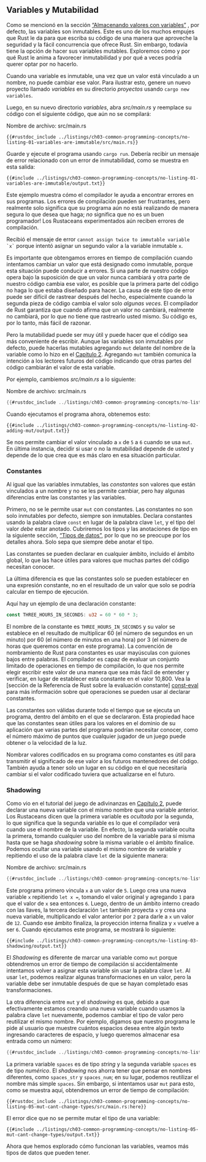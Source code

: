 ## Variables y Mutabilidad

Como se mencionó en la sección 
[“Almacenando valores con variables”][storing-values-with-variables]<!-- ignore -->
, por defecto, las variables
son inmutables. Este es uno de los muchos empujes que Rust le da para que
escriba su código de una manera que aproveche la seguridad y la fácil
concurrencia que ofrece Rust. Sin embargo, todavía tiene la opción de hacer
sus variables mutables. Exploremos cómo y por qué Rust le anima a favorecer
inmutabilidad y por qué a veces podría querer optar por no hacerlo. 

Cuando una variable es inmutable, una vez que un valor está vinculado a un
nombre, no puede cambiar ese valor. Para ilustrar esto, genere un nuevo
proyecto llamado *variables* en su directorio *proyectos* usando `cargo new
variables`.

Luego, en su nuevo directorio *variables*, abra *src/main.rs* y reemplace su
código con el siguiente código, que aún no se compilará:

<span class="filename">Nombre de archivo: src/main.rs</span>

```rust,ignore,does_not_compile
{{#rustdoc_include ../listings/ch03-common-programming-concepts/no-listing-01-variables-are-immutable/src/main.rs}}
```

Guarde y ejecute el programa usando `cargo run`. Debería recibir un mensaje de
error relacionado con un error de inmutabilidad, como se muestra en esta
salida:

```console
{{#include ../listings/ch03-common-programming-concepts/no-listing-01-variables-are-immutable/output.txt}}
```

Este ejemplo muestra cómo el compilador le ayuda a encontrar errores en sus
programas. Los errores de compilación pueden ser frustrantes, pero realmente
solo significa que su programa aún no está realizando de manera segura lo que
desea que haga; *no* significa que no es un buen programador! Los Rustaceans
experimentados aún reciben errores de compilación.

Recibió el mensaje de error `` cannot assign twice to immutable variable `x`
`` porque intentó asignar un segundo valor a la variable inmutable `x`.

Es importante que obtengamos errores en tiempo de compilación cuando intentamos
cambiar un valor que está designado como inmutable, porque esta situación
puede conducir a errores. Si una parte de nuestro código opera bajo la
suposición de que un valor nunca cambiará y otra parte de nuestro código
cambia ese valor, es posible que la primera parte del código no haga lo que
estaba diseñado para hacer. La causa de este tipo de error puede ser difícil
de rastrear después del hecho, especialmente cuando la segunda pieza de código
cambia el valor solo *algunas veces*. El compilador de Rust garantiza que
cuando afirma que un valor no cambiará, realmente no cambiará, por lo que no
tiene que rastrearlo usted mismo. Su código es, por lo tanto, más fácil de
razonar.

Pero la mutabilidad puede ser muy útil y puede hacer que el código sea más
conveniente de escribir. Aunque las variables son inmutables por defecto, puede
hacerlas mutables agregando `mut` delante del nombre de la variable como lo
hizo en el [Capitulo 2][storing-values-with-variables]<!-- ignore -->.
Agregando `mut` también comunica la intención a los lectores futuros del código
indicando que otras partes del código cambiarán el valor de esta variable.

Por ejemplo, cambiemos *src/main.rs* a lo siguiente:

<span class="filename">Nombre de archivo: src/main.rs</span>

```rust
{{#rustdoc_include ../listings/ch03-common-programming-concepts/no-listing-02-adding-mut/src/main.rs}}
```

Cuando ejecutamos el programa ahora, obtenemos esto:

```console
{{#include ../listings/ch03-common-programming-concepts/no-listing-02-adding-mut/output.txt}}
```

Se nos permite cambiar el valor vinculado a `x` de `5` a `6` cuando se usa
`mut`. En última instancia, decidir si usar o no la mutabilidad depende de
usted y depende de lo que crea que es más claro en esa situación particular.

### Constantes

Al igual que las variables inmutables, las *constantes* son valores que están
vinculados a un nombre y no se les permite cambiar, pero hay algunas
diferencias entre las constantes y las variables.

Primero, no se le permite usar `mut` con constantes. Las constantes no son solo
inmutables por defecto, siempre son inmutables. Declara constantes usando la
palabra clave `const` en lugar de la palabra clave `let`, y el tipo del valor
*debe* estar anotado. Cubriremos los tipos y las anotaciones de tipo en la
siguiente sección, [“Tipos de datos”][data-types]<!-- ignore -->, por lo que no se
preocupe por los detalles ahora. Solo sepa que siempre debe anotar el tipo.

Las constantes se pueden declarar en cualquier ámbito, incluido el ámbito
global, lo que las hace útiles para valores que muchas partes del código
necesitan conocer.

La última diferencia es que las constantes solo se pueden establecer en una
expresión constante, no en el resultado de un valor que solo se podría calcular
en tiempo de ejecución.

Aquí hay un ejemplo de una declaración constante:

```rust
const THREE_HOURS_IN_SECONDS: u32 = 60 * 60 * 3;
```

El nombre de la constante es `THREE_HOURS_IN_SECONDS` y su valor se establece
en el resultado de multiplicar 60 (el número de segundos en un minuto) por 60
(el número de minutos en una hora) por 3 (el número de horas que queremos
contar en este programa). La convención de nombramiento de Rust para constantes
es usar mayúsculas con guiones bajos entre palabras. El compilador es capaz de
evaluar un conjunto limitado de operaciones en tiempo de compilación, lo que
nos permite elegir escribir este valor de una manera que sea más fácil de
entender y verificar, en lugar de establecer esta constante en el valor 10,800.
Vea la [sección de la Referencia de Rust sobre la evaluación constante]
[const-eval] para más información sobre qué operaciones se pueden 
usar al declarar constantes.

Las constantes son válidas durante todo el tiempo que se ejecuta un programa,
dentro del ámbito en el que se declararon. Esta propiedad hace que las
constantes sean útiles para los valores en el dominio de su aplicación que
varias partes del programa podrían necesitar conocer, como el número máximo de
puntos que cualquier jugador de un juego puede obtener o la velocidad de la
luz.

Nombrar valores codificados en su programa como constantes es útil para
transmitir el significado de ese valor a los futuros mantenedores del código.
También ayuda a tener solo un lugar en su código en el que necesitaría cambiar
si el valor codificado tuviera que actualizarse en el futuro.

### Shadowing

Como vio en el tutorial del juego de adivinanzas en [Capítulo
2][comparing-the-guess-to-the-secret-number]<!-- ignore -->, puede declarar una
nueva variable con el mismo nombre que una variable anterior. Los Rustaceans
dicen que la primera variable es *ocultada* por la segunda, lo que significa
que la segunda variable es lo que el compilador verá cuando use el nombre de la
variable. En efecto, la segunda variable oculta la primera, tomando
cualquier uso del nombre de la variable para sí misma hasta que se haga
*shadowing* sobre la misma variable o el ámbito finalice. 
Podemos ocultar una variable usando el mismo nombre de variable y repitiendo 
el uso de la palabra clave `let` de la siguiente manera:

<span class="filename">Nombre de archivo: src/main.rs</span>

```rust
{{#rustdoc_include ../listings/ch03-common-programming-concepts/no-listing-03-shadowing/src/main.rs}}
```

Este programa primero vincula `x` a un valor de `5`. Luego crea una nueva
variable `x` repitiendo `let x =`, tomando el valor original y agregando `1`
para que el valor de `x` sea entonces `6`. Luego, dentro de un ámbito interno
creado con las llaves, la tercera declaración `let` también proyecta `x` y
crea una nueva variable, multiplicando el valor anterior por `2` para darle a
`x` un valor de `12`. Cuando ese ámbito finaliza, la proyección interna finaliza
y `x` vuelve a ser `6`. Cuando ejecutamos este programa, se mostrará lo
siguiente:

```console
{{#include ../listings/ch03-common-programming-concepts/no-listing-03-shadowing/output.txt}}
```

El *Shadowing* es diferente de marcar una variable como `mut` porque obtendremos
un error de tiempo de compilación si accidentalmente intentamos volver a
asignar esta variable sin usar la palabra clave `let`. Al usar `let`, podemos
realizar algunas transformaciones en un valor, pero la variable debe ser
inmutable después de que se hayan completado esas transformaciones.

La otra diferencia entre `mut` y el *shadowing* es que, debido a que
efectivamente estamos creando una nueva variable cuando usamos la palabra clave
`let` nuevamente, podemos cambiar el tipo de valor pero reutilizar el mismo
nombre. Por ejemplo, digamos que nuestro programa le pide al usuario que muestre
cuántos espacios desea entre algún texto ingresando caracteres de espacio, y
luego queremos almacenar esa entrada como un número:

```rust
{{#rustdoc_include ../listings/ch03-common-programming-concepts/no-listing-04-shadowing-can-change-types/src/main.rs:here}}
```

La primera variable `spaces` es de tipo *string* y la segunda variable `spaces`
es de tipo *numérico*. El *shadowing* nos ahorra tener que pensar en nombres
diferentes, como `spaces_str` y `spaces_num`; en su lugar, podemos reutilizar
el nombre más simple `spaces`. Sin embargo, si intentamos usar `mut` para esto,
como se muestra aquí, obtendremos un error de tiempo de compilación:

```rust,ignore,does_not_compile
{{#rustdoc_include ../listings/ch03-common-programming-concepts/no-listing-05-mut-cant-change-types/src/main.rs:here}}
```

El error dice que no se permite mutar el tipo de una variable:

```console
{{#include ../listings/ch03-common-programming-concepts/no-listing-05-mut-cant-change-types/output.txt}}
```

Ahora que hemos explorado cómo funcionan las variables, veamos más tipos de
datos que pueden tener.

[comparing-the-guess-to-the-secret-number]:
ch02-00-guessing-game-tutorial.html#comparando-la-adivinanza-con-el-numero-secreto
[data-types]: ch03-02-data-types.html#data-types
[storing-values-with-variables]: 
ch02-00-guessing-game-tutorial.html#almacenando-valores-con-variables
[const-eval]: https://doc.rust-lang.org/reference/const_eval.html
